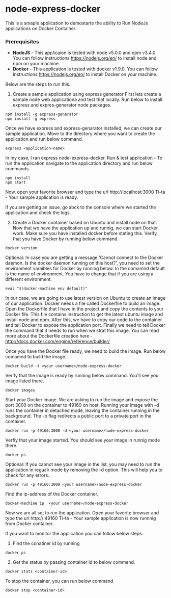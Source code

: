 # node-express-docker
This is a smaple application to demostarte the ability to Run NodeJs applications on Docker Container.

### Prerequisites
* **NodeJS** - This applicaion is tested with node v5.0.0 and npm v3.4.0. You can follow instructions https://nodejs.org/en/ to install node and npm on your machine.
* **Docker** - This application is tested with docker v1.9.0. You can follow instructions https://nodejs.org/en/ to install Docker on your machine.

Below are the steps to run this.

1. Create a sample application using express generator
First lets create a sample node web applicationa and test that locally. 
Run below to install express and expres-generator node packages.
```
npm install -g express-generator
npm install -g express
```
Once we have express and express-genarator installed, we can create our sample application.
Move to the directory where you want to create the application and run below command.
```
express <application-name>
```
In my case, I ran express node-express-docker.
Run & test application - To run the application navigate to the application directory and run below commands.
```
npm install
npm start
```
Now, open your favorite browser and type the url http://localhost:3000
Ti-ta - Your sample application is ready.

If you are getting an issue, go abck to the console where we started the application and check the logs.

2. Create a Docker container based on Ubuntu and install node on that. 
Now that we have the application up and runnig, we can start Docker work. Make sure you have installed docker before stating this.
Verify that you have Docker by running below command.
```
docker version
```
Optional: In case you are getting a message 'Cannot connect to the Docker daemon. Is the docker daemon running on this host?', you need to set the environment varaibles for Docker by running below. In the comamnd default is the name of environment. You have to change that if you are using a different environment.
```
eval "$(docker-machine env default)"
```
In our case, we are going to use latest version on Ubuntu to create an image of our application. Docker needs a file called Dockerfile to build an image.
Open the Dockerfile that I have in the project and copy the contents to your Docker file. This file contains instruction to get the latest ubuntu image and install node and npm.
After this, we have to copy our code to the container and tell Docker to expose the application port. Finally we need to tell Docker the command that it needs to run when we strat this image.
You can read more about the Dockerfile creation here - http://docs.docker.com/engine/reference/builder/

Once you have the Docker file ready, we need to build the image. Run below comamnd to build the image.
```
docker build -t <your username>/node-express-docker
```
Verify that the image is ready by running below command. You'll see you image listed there.
```
docker images
```
Start your Docker image. We are asking to run the image and expose the port 3000 on the container to 49160 on host.
Running your image with -d runs the container in detached mode, leaving the container running in the background. The -p flag redirects a public port to a private port in the container.
```
docker run -p 49160:3000 -d <your username>/node-express-docker
```
Verfiy that your image started. You should see your image in runnig mode there.
```
docker ps
```
Optional: If you cannot see your image in the list, you may need to run the application in regualr mode by removing the -d option. This will help you to check for any errors.
```
docker run -p 49160:3000 <your username>/node-express-docker
```
Find the ip-address of the Docker container.
```
docker-machine ip  <your username>/node-express-docker
```
Now we are all set to run the application. Open your favorite browser and type the url http://<ip-address>:49160
Ti-ta - Your sample application is now runnnig from Docker container.

If you want to monitor the application you can follow below steps.
1. Find the conatiner id by running
```
docker ps
```
2. Get the status by passing container id to below command.
```
docker stats <container-id>
```

To stop the container, you can run below command
```
docker stop <container-id>
```
